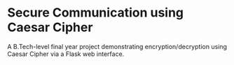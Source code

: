 # Secure Communication using Caesar Cipher

A B.Tech-level final year project demonstrating encryption/decryption using Caesar Cipher via a Flask web interface.
